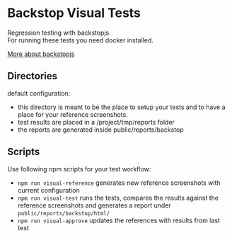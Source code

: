 # Backstop Visual Tests

Regression testing with backstopjs.  
For running these tests you need docker installed.

[More about backstopjs](https://www.npmjs.com/package/backstopjs)

## Directories

default configuration:

* this directory is meant to be the place to setup your tests and to have a place for your reference screenshots.
* test results are placed in a /project/tmp/reports folder 
* the reports are generated inside public/reports/backstop

## Scripts

Use following npm scripts for your test workflow:

* `npm run visual-reference` generates new reference screenshots with current configuration
* `npm run visual-test` runs the tests, compares the results against the reference screenshots 
and generates a report under `public/reports/backstop/html/`
* `npm run visual-approve` updates the references with results from last test
